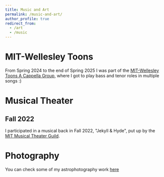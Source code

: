 ```yaml
---
title: Music and Art
permalink: /music-and-art/
author_profile: true
redirect_from:
  - /art
  - /music
---
```

# MIT-Wellesley Toons

From Spring 2024 to the end of Spring 2025 I was part of the [MIT-Wellesley Toons A Cappella Group](https://toons.mit.edu), where I got to play bass and tenor roles in multiple songs :)

# Musical Theater

## Fall 2022
I participated in a musical back in Fall 2022, "Jekyll & Hyde", put up by the [MIT Musical Theater Guild](https://mtg.mit.edu/8/).

# Photography

You can check some of my astrophotography work [here](/astrophotography/)
